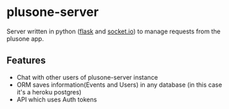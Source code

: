 # plusone-server
Server written in python ([flask](http://flask.pocoo.org/) and [socket.io](https://socket.io/)) to manage requests from the plusone app.

## Features
- Chat with other users of plusone-server instance
- ORM saves information(Events and Users) in any database (in this case it's a heroku postgres)
- API which uses Auth tokens
